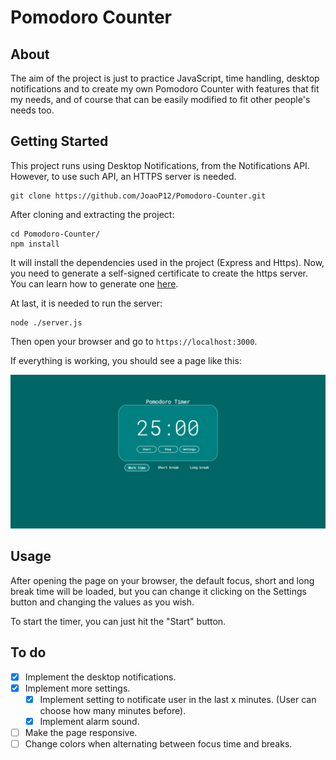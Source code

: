 # Pomodoro Counter

## About
The aim of the project is just to practice JavaScript, time handling, desktop notifications and to create my own Pomodoro Counter with features that fit my needs, and of course that can be easily modified to fit other people's needs too.

## Getting Started

This project runs using Desktop Notifications, from the Notifications API. However, to use such API, an HTTPS server is needed.
```
git clone https://github.com/JoaoP12/Pomodoro-Counter.git
```
After cloning and extracting the project:
```
cd Pomodoro-Counter/
npm install
```
It will install the dependencies used in the project (Express and Https).
Now, you need to generate a self-signed certificate to create the https server.
You can learn how to generate one [here](https://devcenter.heroku.com/articles/ssl-certificate-self).

At last, it is needed to run the server:
```
node ./server.js
```
Then open your browser and go to ```https://localhost:3000```.

If everything is working, you should see a page like this:

![image](https://github.com/JoaoP12/Pomodoro-Counter/blob/master/page_image.PNG)

## Usage

After opening the page on your browser, the default focus, short and long break time will be loaded, but you can change it clicking on the Settings button and changing the values as you wish.

To start the timer, you can just hit the "Start" button.

## To do
- [x] Implement the desktop notifications.
- [x] Implement more settings.
    - [x] Implement setting to notificate user in the last x minutes. (User can choose how many minutes before).
    - [x] Implement alarm sound.
- [ ] Make the page responsive.
- [ ] Change colors when alternating between focus time and breaks.